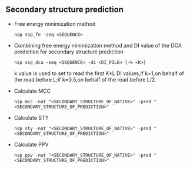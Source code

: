 ## Secondary structure prediction

*   Free energy minimization method 

        nsp ssp_fe -seq <SEQUENCE>

*   Combining free energy minimization method and DI value of the DCA prediction for secondary structure prediction 
    
        nsp ssp_dca -seq <SEQUENCE> -di <DI_FILE> [-k <K>]

    k value is used to set to read the first K\*L DI values,if k=1,on behalf of the read before L;if k=0.5,on behalf of the read before L/2. 

*   Calculate MCC

        nsp mcc -nat "<SECONDARY_STRUCTURE_OF_NATIVE>" -pred "<SECONDARY_STRUCTURE_OF_PREDICTION>"

*   Calculate STY

        nsp sty -nat "<SECONDARY_STRUCTURE_OF_NATIVE>" -pred "<SECONDARY_STRUCTURE_OF_PREDICTION>"

*   Calculate PPV

        nsp ppv -nat "<SECONDARY_STRUCTURE_OF_NATIVE>" -pred "<SECONDARY_STRUCTURE_OF_PREDICTION>"
